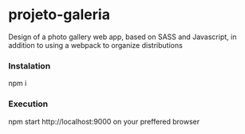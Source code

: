 # projeto-galeria
 Design of a photo gallery web app, based on SASS and Javascript, in addition to using a webpack to organize distributions
 
### Instalation
 npm i

### Execution
 npm start
 http://localhost:9000 on your preffered browser
